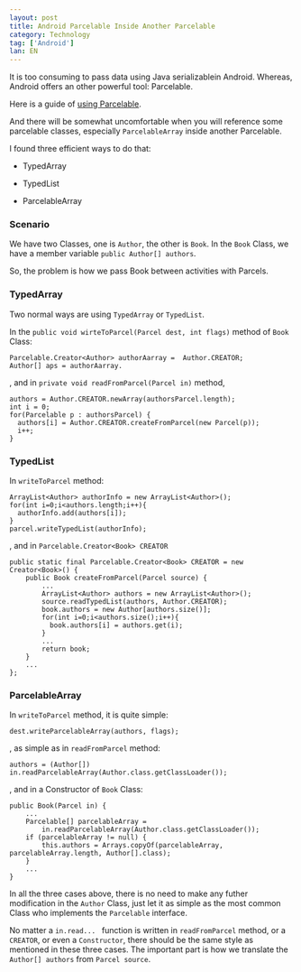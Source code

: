 ```yaml
---
layout: post
title: Android Parcelable Inside Another Parcelable
category: Technology
tag: ['Android']
lan: EN
---
```


It is too consuming to pass data using Java serializablein Android. Whereas, Android offers an other powerful tool: Parcelable.

<!--preview-->

Here is a guide of [using Parcelable](http://shri.blog.kraya.co.uk/2010/04/26/android-parcel-data-to-pass-between-activities-using-parcelable-classes/).

And there will be somewhat uncomfortable when you will reference some parcelable classes, especially `ParcelableArray` inside another Parcelable.

I found three efficient ways to do that:

* TypedArray

* TypedList

* ParcelableArray

### Scenario

We have two Classes, one is `Author`, the other is `Book`.
In the `Book` Class, we have a member variable `public Author[] authors`.

So, the problem is how we pass Book between activities with Parcels.

### TypedArray

Two normal ways are using `TypedArray` or `TypedList`.

In the `public void wirteToParcel(Parcel dest, int flags)` method of `Book` Class:

    Parcelable.Creator<Author> authorAarray =  Author.CREATOR;
    Author[] aps = authorAarray.

, and in `private void readFromParcel(Parcel in)` method,

    authors = Author.CREATOR.newArray(authorsParcel.length);
    int i = 0;
    for(Parcelable p : authorsParcel) {
      authors[i] = Author.CREATOR.createFromParcel(new Parcel(p));
      i++;
    }

### TypedList

In `writeToParcel` method:

    ArrayList<Author> authorInfo = new ArrayList<Author>();
    for(int i=0;i<authors.length;i++){
      authorInfo.add(authors[i]);
    }
    parcel.writeTypedList(authorInfo);  

, and in `Parcelable.Creator<Book> CREATOR`

    public static final Parcelable.Creator<Book> CREATOR = new Creator<Book>() {  
        public Book createFromParcel(Parcel source) {  
            ...
            ArrayList<Author> authors = new ArrayList<Author>();
            source.readTypedList(authors, Author.CREATOR);
            book.authors = new Author[authors.size()];
            for(int i=0;i<authors.size();i++){
              book.authors[i] = authors.get(i);
            }
            ...
            return book;  
        }  
        ...
    }; 

### ParcelableArray

In `writeToParcel` method, it is quite simple:

    dest.writeParcelableArray(authors, flags);

, as simple as in `readFromParcel` method:

    authors = (Author[]) in.readParcelableArray(Author.class.getClassLoader());

, and in a Constructor of `Book` Class:
  
    public Book(Parcel in) { 
        ...
        Parcelable[] parcelableArray = 
            in.readParcelableArray(Author.class.getClassLoader());
        if (parcelableArray != null) {
            this.authors = Arrays.copyOf(parcelableArray, parcelableArray.length, Author[].class);
        }
        ...
    }

In all the three cases above, there is no need to make any futher modification in the `Author` Class, just let it as simple as the most common Class who implements the `Parcelable` interface.

No matter a `in.read... ` function is written in `readFromParcel` method, or a `CREATOR`, or even a `Constructor`, there should be the same style as mentioned in these three cases. The important part is how we translate the `Author[] authors` from `Parcel source`.